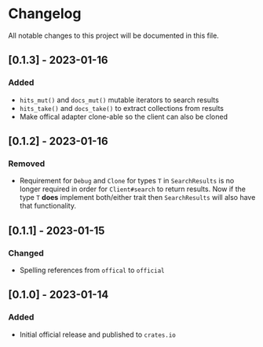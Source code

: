 # Changelog

All notable changes to this project will be documented in this file.

## [0.1.3] - 2023-01-16

### Added

- `hits_mut()` and `docs_mut()` mutable iterators to search results
- `hits_take()` and `docs_take()` to extract collections from results
- Make offical adapter clone-able so the client can also be cloned

## [0.1.2] - 2023-01-16

### Removed

- Requirement for `Debug` and `Clone` for types `T` in `SearchResults`
  is no longer required in order for `Client#search` to return results.
  Now if the type `T` **does** implement both/either trait then
  `SearchResults` will also have that functionality.

## [0.1.1] - 2023-01-15

### Changed

- Spelling references from `offical` to `official`

## [0.1.0] - 2023-01-14

### Added

- Initial official release and published to `crates.io`

